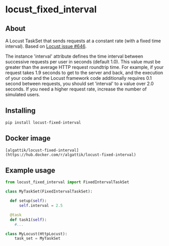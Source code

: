 # locust_fixed_interval

## About

A Locust TaskSet that sends requests at a constant rate (with a fixed time
interval). Based on [Locust issue
#646](https://github.com/locustio/locust/issues/646).
 
The instance 'interval' attribute defines the time interval between successive
requests per user in seconds (default 1.0). This value must be greater than
the average HTTP request roundtrip time.  For example, if your request takes
1.9 seconds to get to the server and back, and the execution of your code and
the Locust framework code additionally requires 0.1 second between requests,
you should set 'interval' to a value over 2.0 seconds. If you need a higher
request rate, increase the number of simulated users.

## Installing

```
pip install locust-fixed-interval
```

## Docker image

```
[algattik/locust-fixed-interval](https://hub.docker.com/r/algattik/locust-fixed-interval)
```

## Example usage

```python
from locust_fixed_interval import FixedIntervalTaskSet

class MyTaskSet(FixedIntervalTaskSet):

  def setup(self):
      self.interval = 2.5 

  @task
  def task1(self):
    #...

class MyLocust(HttpLocust):
    task_set = MyTaskSet
```
